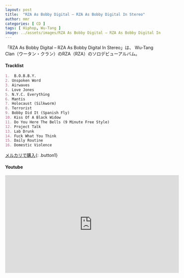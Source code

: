 ```yaml
---
layout: post
title:  "RZA As Bobby Digital – RZA As Bobby Digital In Stereo"
author: mmr
categories: [ CD ]
tags: [ Hiphop, Wu-Tang ]
image: ../assets/images/RZA As Bobby Digital – RZA As Bobby Digital In Stereo.webp
---
```


「RZA As Bobby Digital – RZA As Bobby Digital In Stereo」は、
Wu-Tang Clan（ウータン・クラン）のRZA（RZA）のソロデビューアルバム。


#### Tracklist
```md
1.  B.O.B.B.Y.
2. Unspoken Word
3. Airwaves
4. Love Jones
5. N.Y.C. Everything
6. Mantis
7. Holocaust (Silkworm)
8. Terrorist
9. Bobby Did It (Spanish Fly)
10. Kiss Of A Black Widow
11. Do You Here The Bells (9 Minute Free Style)
12. Project Talk
13. Lab Drunk
14. Fuck What You Think
15. Daily Routine
16. Domestic Violence
```

[メルカリで購入](https://jp.mercari.com/item/m93089462366?afid=6142608987){: .button1}

#### Youtube
<iframe width="560" height="315" src="https://www.youtube.com/embed/x2mvgnXw--0?si=Q8WKX7zdu6pGJMSg" title="YouTube video player" frameborder="0" allow="accelerometer; autoplay; clipboard-write; encrypted-media; gyroscope; picture-in-picture; web-share" referrerpolicy="strict-origin-when-cross-origin" allowfullscreen></iframe>